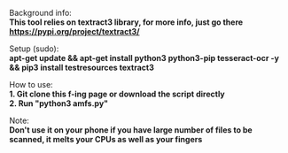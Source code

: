 Background info: <br/>
**This tool relies on textract3 library, for more info, just go there https://pypi.org/project/textract3/**

Setup (sudo): <br/>
**apt-get update && apt-get install python3 python3-pip tesseract-ocr -y && pip3 install testresources textract3**

How to use: <br/>
**1. Git clone this f-ing page or download the script directly** <br/>
**2. Run "python3 amfs.py"**

Note: <br/>
**Don't use it on your phone if you have large number of files to be scanned, it melts your CPUs as well as your fingers**
